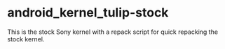 # android_kernel_tulip-stock
This is the stock Sony kernel with a repack script for quick repacking the stock kernel.
